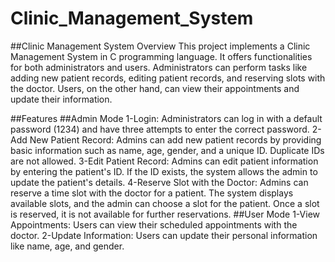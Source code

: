 # Clinic_Management_System

##Clinic Management System
Overview
This project implements a Clinic Management System in C programming language. It offers functionalities for both administrators and users. Administrators can perform tasks like adding new patient records, editing patient records, and reserving slots with the doctor. Users, on the other hand, can view their appointments and update their information.

##Features
##Admin Mode
1-Login: Administrators can log in with a default password (1234) and have three attempts to enter the correct password.
2-Add New Patient Record: Admins can add new patient records by providing basic information such as name, age, gender, and a unique ID. Duplicate IDs are not allowed.
3-Edit Patient Record: Admins can edit patient information by entering the patient's ID. If the ID exists, the system allows the admin to update the patient's details.
4-Reserve Slot with the Doctor: Admins can reserve a time slot with the doctor for a patient. The system displays available slots, and the admin can choose a slot for the patient. Once a slot is reserved, it is not available for further reservations.
##User Mode
1-View Appointments: Users can view their scheduled appointments with the doctor.
2-Update Information: Users can update their personal information like name, age, and gender.
